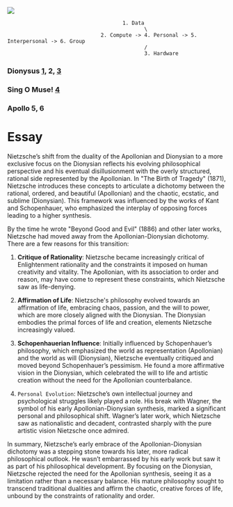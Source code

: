 ![](https://i.insider.com/55ce42cddd089509798b45f3?width=1048&format=jpeg)
                                         
                                         
                                         1. Data
                                                \
                                  2. Compute -> 4. Personal -> 5. Interpersonal -> 6. Group
                                                /
                                                3. Hardware


### Dionysus [1](https://abikesa.github.io/zarathustra/), 2, [3](https://en.wikisource.org/wiki/An_Attempt_at_Self-Criticism)
### Sing O Muse! [4](https://abikesa.github.io/why-python/)
### Apollo 5, 6


# Essay
Nietzsche’s shift from the duality of the Apollonian and Dionysian to a more exclusive focus on the Dionysian reflects his evolving philosophical perspective and his eventual disillusionment with the overly structured, rational side represented by the Apollonian. In "The Birth of Tragedy" (1871), Nietzsche introduces these concepts to articulate a dichotomy between the rational, ordered, and beautiful (Apollonian) and the chaotic, ecstatic, and sublime (Dionysian). This framework was influenced by the works of Kant and Schopenhauer, who emphasized the interplay of opposing forces leading to a higher synthesis.

By the time he wrote "Beyond Good and Evil" (1886) and other later works, Nietzsche had moved away from the Apollonian-Dionysian dichotomy. There are a few reasons for this transition:

1. **Critique of Rationality**: Nietzsche became increasingly critical of Enlightenment rationality and the constraints it imposed on human creativity and vitality. The Apollonian, with its association to order and reason, may have come to represent these constraints, which Nietzsche saw as life-denying.

2. **Affirmation of Life**: Nietzsche's philosophy evolved towards an affirmation of life, embracing chaos, passion, and the will to power, which are more closely aligned with the Dionysian. The Dionysian embodies the primal forces of life and creation, elements Nietzsche increasingly valued.

3. **Schopenhauerian Influence**: Initially influenced by Schopenhauer’s philosophy, which emphasized the world as representation (Apollonian) and the world as will (Dionysian), Nietzsche eventually critiqued and moved beyond Schopenhauer’s pessimism. He found a more affirmative vision in the Dionysian, which celebrated the will to life and artistic creation without the need for the Apollonian counterbalance.

4. `Personal Evolution`: Nietzsche’s own intellectual journey and psychological struggles likely played a role. His break with Wagner, the symbol of his early Apollonian-Dionysian synthesis, marked a significant personal and philosophical shift. Wagner’s later work, which Nietzsche saw as nationalistic and decadent, contrasted sharply with the pure artistic vision Nietzsche once admired.

In summary, Nietzsche’s early embrace of the Apollonian-Dionysian dichotomy was a stepping stone towards his later, more radical philosophical outlook. He wasn’t embarrassed by his early work but saw it as part of his philosophical development. By focusing on the Dionysian, Nietzsche rejected the need for the Apollonian synthesis, seeing it as a limitation rather than a necessary balance. His mature philosophy sought to transcend traditional dualities and affirm the chaotic, creative forces of life, unbound by the constraints of rationality and order.
